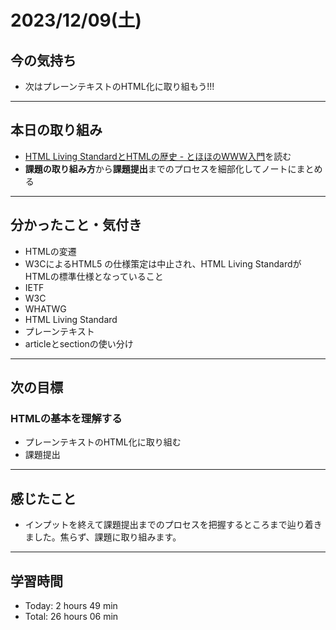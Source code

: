 # 2023/12/09(土)
## 今の気持ち
- 次はプレーンテキストのHTML化に取り組もう!!!
---

## 本日の取り組み
- [HTML Living StandardとHTMLの歴史 - とほほのWWW入門](https://www.tohoho-web.com/html/memo/htmlls.htm)を読む
- **課題の取り組み方**から**課題提出**までのプロセスを細部化してノートにまとめる
---

## 分かったこと・気付き
- HTMLの変遷
- W3CによるHTML5 の仕様策定は中止され、HTML Living StandardがHTMLの標準仕様となっていること
- IETF
- W3C
- WHATWG
- HTML Living Standard
- プレーンテキスト
- articleとsectionの使い分け
---

## 次の目標
### HTMLの基本を理解する
- プレーンテキストのHTML化に取り組む
- 課題提出
---

## 感じたこと
- インプットを終えて課題提出までのプロセスを把握するところまで辿り着きました。焦らず、課題に取り組みます。
---

## 学習時間
- Today: 2 hours 49 min
- Total: 26 hours 06 min
